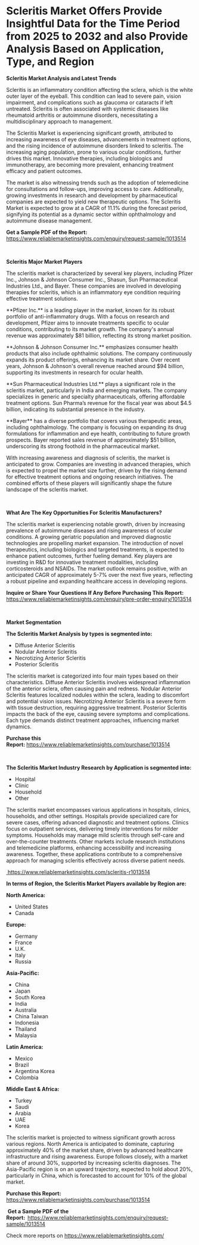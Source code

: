 <p><h1>Scleritis Market Offers Provide Insightful Data for the Time Period from 2025 to 2032 and also Provide Analysis Based on Application, Type, and Region</h1></p><p><strong>Scleritis Market Analysis and Latest Trends</strong></p>
<p><p>Scleritis is an inflammatory condition affecting the sclera, which is the white outer layer of the eyeball. This condition can lead to severe pain, vision impairment, and complications such as glaucoma or cataracts if left untreated. Scleritis is often associated with systemic diseases like rheumatoid arthritis or autoimmune disorders, necessitating a multidisciplinary approach to management.</p><p>The Scleritis Market is experiencing significant growth, attributed to increasing awareness of eye diseases, advancements in treatment options, and the rising incidence of autoimmune disorders linked to scleritis. The increasing aging population, prone to various ocular conditions, further drives this market. Innovative therapies, including biologics and immunotherapy, are becoming more prevalent, enhancing treatment efficacy and patient outcomes.</p><p>The market is also witnessing trends such as the adoption of telemedicine for consultations and follow-ups, improving access to care. Additionally, growing investments in research and development by pharmaceutical companies are expected to yield new therapeutic options. The Scleritis Market is expected to grow at a CAGR of 11.1% during the forecast period, signifying its potential as a dynamic sector within ophthalmology and autoimmune disease management.</p></p>
<p><strong>Get a Sample PDF of the Report:&nbsp;</strong> <a href="https://www.reliablemarketinsights.com/enquiry/request-sample/1013514?utm_campaign=3286&utm_medium=2&utm_source=Github&utm_content=ia&utm_term=06032025&utm_id=scleritis">https://www.reliablemarketinsights.com/enquiry/request-sample/1013514</a></p>
<p>&nbsp;</p>
<p><strong>Scleritis Major Market Players</strong></p>
<p><p>The scleritis market is characterized by several key players, including Pfizer Inc., Johnson & Johnson Consumer Inc., Shasun, Sun Pharmaceutical Industries Ltd., and Bayer. These companies are involved in developing therapies for scleritis, which is an inflammatory eye condition requiring effective treatment solutions.</p><p>**Pfizer Inc.** is a leading player in the market, known for its robust portfolio of anti-inflammatory drugs. With a focus on research and development, Pfizer aims to innovate treatments specific to ocular conditions, contributing to its market growth. The company's annual revenue was approximately $81 billion, reflecting its strong market position.</p><p>**Johnson & Johnson Consumer Inc.** emphasizes consumer health products that also include ophthalmic solutions. The company continuously expands its product offerings, enhancing its market share. Over recent years, Johnson & Johnson's overall revenue reached around $94 billion, supporting its investments in research for ocular health.</p><p>**Sun Pharmaceutical Industries Ltd.** plays a significant role in the scleritis market, particularly in India and emerging markets. The company specializes in generic and specialty pharmaceuticals, offering affordable treatment options. Sun Pharma’s revenue for the fiscal year was about $4.5 billion, indicating its substantial presence in the industry.</p><p>**Bayer** has a diverse portfolio that covers various therapeutic areas, including ophthalmology. The company is focusing on expanding its drug formulations for inflammation and eye health, contributing to future growth prospects. Bayer reported sales revenue of approximately $51 billion, underscoring its strong foothold in the pharmaceutical market.</p><p>With increasing awareness and diagnosis of scleritis, the market is anticipated to grow. Companies are investing in advanced therapies, which is expected to propel the market size further, driven by the rising demand for effective treatment options and ongoing research initiatives. The combined efforts of these players will significantly shape the future landscape of the scleritis market.</p></p>
<p>&nbsp;</p>
<p><strong>What Are The Key Opportunities For Scleritis Manufacturers?</strong></p>
<p><p>The scleritis market is experiencing notable growth, driven by increasing prevalence of autoimmune diseases and rising awareness of ocular conditions. A growing geriatric population and improved diagnostic technologies are propelling market expansion. The introduction of novel therapeutics, including biologics and targeted treatments, is expected to enhance patient outcomes, further fueling demand. Key players are investing in R&D for innovative treatment modalities, including corticosteroids and NSAIDs. The market outlook remains positive, with an anticipated CAGR of approximately 5-7% over the next five years, reflecting a robust pipeline and expanding healthcare access in developing regions.</p></p>
<p><strong>Inquire or Share Your Questions If Any Before Purchasing This Report:</strong> <a href="https://www.reliablemarketinsights.com/enquiry/pre-order-enquiry/1013514?utm_campaign=3286&utm_medium=2&utm_source=Github&utm_content=ia&utm_term=06032025&utm_id=scleritis">https://www.reliablemarketinsights.com/enquiry/pre-order-enquiry/1013514</a></p>
<p>&nbsp;</p>
<p><strong>Market Segmentation</strong></p>
<p><strong>The Scleritis Market Analysis by types is segmented into:</strong></p>
<p><ul><li>Diffuse Anterior Scleritis</li><li>Nodular Anterior Scleritis</li><li>Necrotizing Anterior Scleritis</li><li>Posterior Scleritis</li></ul></p>
<p><p>The scleritis market is categorized into four main types based on their characteristics. Diffuse Anterior Scleritis involves widespread inflammation of the anterior sclera, often causing pain and redness. Nodular Anterior Scleritis features localized nodules within the sclera, leading to discomfort and potential vision issues. Necrotizing Anterior Scleritis is a severe form with tissue destruction, requiring aggressive treatment. Posterior Scleritis impacts the back of the eye, causing severe symptoms and complications. Each type demands distinct treatment approaches, influencing market dynamics.</p></p>
<p><strong>Purchase this Report:&nbsp;</strong><a href="https://www.reliablemarketinsights.com/purchase/1013514?utm_campaign=3286&utm_medium=2&utm_source=Github&utm_content=ia&utm_term=06032025&utm_id=scleritis">https://www.reliablemarketinsights.com/purchase/1013514</a></p>
<p>&nbsp;</p>
<p><strong>The Scleritis Market Industry Research by Application is segmented into:</strong></p>
<p><ul><li>Hospital</li><li>Clinic</li><li>Household</li><li>Other</li></ul></p>
<p><p>The scleritis market encompasses various applications in hospitals, clinics, households, and other settings. Hospitals provide specialized care for severe cases, offering advanced diagnostic and treatment options. Clinics focus on outpatient services, delivering timely interventions for milder symptoms. Households may manage mild scleritis through self-care and over-the-counter treatments. Other markets include research institutions and telemedicine platforms, enhancing accessibility and increasing awareness. Together, these applications contribute to a comprehensive approach for managing scleritis effectively across diverse patient needs.</p></p>
<p><a href="https://www.reliablemarketinsights.com/scleritis-r1013514?utm_campaign=3286&utm_medium=2&utm_source=Github&utm_content=ia&utm_term=06032025&utm_id=scleritis">&nbsp;https://www.reliablemarketinsights.com/scleritis-r1013514</a></p>
<p><strong>In terms of Region, the Scleritis Market Players available by Region are:</strong></p>
<p>
    <p> <strong> North America: </strong>
        <ul>
            <li>United States</li>
            <li>Canada</li>
        </ul>
        </p> 
    <p> <strong> Europe: </strong>
        <ul>
            <li>Germany</li>
            <li>France</li>
            <li>U.K.</li>
            <li>Italy</li>
            <li>Russia</li>
        </ul>
        </p> 
    <p> <strong> Asia-Pacific: </strong>
        <ul>
            <li>China</li>
            <li>Japan</li>
            <li>South Korea</li>
            <li>India</li>
            <li>Australia</li>
            <li>China Taiwan</li>
            <li>Indonesia</li>
            <li>Thailand</li>
            <li>Malaysia</li>
        </ul>
        </p> 
    <p> <strong> Latin America: </strong>
        <ul>
            <li>Mexico</li>
            <li>Brazil</li>
            <li>Argentina Korea</li>
            <li>Colombia</li>
        </ul>
        </p> 
    <p> <strong> Middle East & Africa: </strong>
        <ul>
            <li>Turkey</li>
            <li>Saudi</li>
            <li>Arabia</li>
            <li>UAE</li>
            <li>Korea</li>
        </ul>
    </p>
    </p>
<p><p>The scleritis market is projected to witness significant growth across various regions. North America is anticipated to dominate, capturing approximately 40% of the market share, driven by advanced healthcare infrastructure and rising awareness. Europe follows closely, with a market share of around 30%, supported by increasing scleritis diagnoses. The Asia-Pacific region is on an upward trajectory, expected to hold about 20%, particularly in China, which is forecasted to account for 10% of the global market.</p></p>
<p><strong>Purchase this Report: </strong><a href="https://www.reliablemarketinsights.com/purchase/1013514?utm_campaign=3286&utm_medium=2&utm_source=Github&utm_content=ia&utm_term=06032025&utm_id=scleritis">https://www.reliablemarketinsights.com/purchase/1013514</a></p>
<p>&nbsp;<strong>Get a Sample PDF of the Report:&nbsp;&nbsp;</strong><a href="https://www.reliablemarketinsights.com/enquiry/request-sample/1013514?utm_campaign=3286&utm_medium=2&utm_source=Github&utm_content=ia&utm_term=06032025&utm_id=scleritis">https://www.reliablemarketinsights.com/enquiry/request-sample/1013514</a></p>
<p><strong></strong></p>
<p>Check more reports on <a href="https://www.reliablemarketinsights.com/?utm_campaign=3286&utm_medium=2&utm_source=Github&utm_content=ia&utm_term=06032025&utm_id=scleritis">https://www.reliablemarketinsights.com/</a></p>